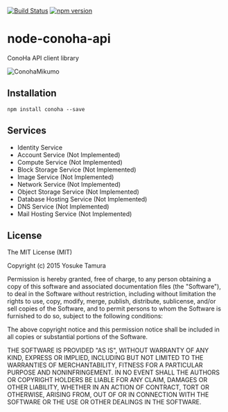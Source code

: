 [![Build Status](https://travis-ci.org/imkitchen/node-conoha-api.svg?branch=release)](https://travis-ci.org/imkitchen/node-conoha-api)
[![npm version](https://badge.fury.io/js/conoha.svg)](http://badge.fury.io/js/conoha)

# node-conoha-api
ConoHa API client library

![ConohaMikumo](https://1.gravatar.com/avatar/dc723885bd12b6c783a86bbd9d6582f6?s=256&d=mm&r=g "ConohaMikumo")

## Installation

`npm install conoha --save`

## Services

- Identity Service
- Account Service (Not Implemented)
- Compute Service (Not Implemented)
- Block Storage Service (Not Implemented)
- Image Service (Not Implemented)
- Network Service (Not Implemented)
- Object Storage Service (Not Implemented)
- Database Hosting Service (Not Implemented)
- DNS Service (Not Implemented)
- Mail Hosting Service (Not Implemented)

## License
The MIT License (MIT)

Copyright (c) 2015 Yosuke Tamura

Permission is hereby granted, free of charge, to any person obtaining a copy
of this software and associated documentation files (the "Software"), to deal
in the Software without restriction, including without limitation the rights
to use, copy, modify, merge, publish, distribute, sublicense, and/or sell
copies of the Software, and to permit persons to whom the Software is
furnished to do so, subject to the following conditions:

The above copyright notice and this permission notice shall be included in all
copies or substantial portions of the Software.

THE SOFTWARE IS PROVIDED "AS IS", WITHOUT WARRANTY OF ANY KIND, EXPRESS OR
IMPLIED, INCLUDING BUT NOT LIMITED TO THE WARRANTIES OF MERCHANTABILITY,
FITNESS FOR A PARTICULAR PURPOSE AND NONINFRINGEMENT. IN NO EVENT SHALL THE
AUTHORS OR COPYRIGHT HOLDERS BE LIABLE FOR ANY CLAIM, DAMAGES OR OTHER
LIABILITY, WHETHER IN AN ACTION OF CONTRACT, TORT OR OTHERWISE, ARISING FROM,
OUT OF OR IN CONNECTION WITH THE SOFTWARE OR THE USE OR OTHER DEALINGS IN THE
SOFTWARE.

